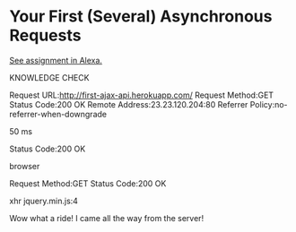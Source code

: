 # Your First (Several) Asynchronous Requests

[See assignment in Alexa.](https://alexa.bitmaker.co/cohorts/67/assignments/2055/latest)


KNOWLEDGE CHECK

<!-- What HTTP method did your browser use to make the request? -->

Request URL:http://first-ajax-api.herokuapp.com/
Request Method:GET
Status Code:200 OK
Remote Address:23.23.120.204:80
Referrer Policy:no-referrer-when-downgrade


<!-- How many milliseconds did it take your browser to complete it? -->

50 ms

<!-- What HTTP status code did the server return? What does that mean? -->

Status Code:200 OK

<!-- Look at the "Initiator" and "Type" columns. Was this an xhr/JavaScript/AJAX request or a normal browser request? -->

browser


<!-- What are the values in the "Method" and "Status" columns? Compare these values to Step 0. -->

Request Method:GET
Status Code:200 OK

<!-- What are the values in the "Type" and "Initiator" columns? Compare these values to Step 0. -->

xhr
jquery.min.js:4

<!-- Click on the request. This displays a detailed view of this one request. Investigate the "Response" and "Preview" sub-tabs. What was the content of the response? -->

Wow what a ride! I came all the way from the server!
